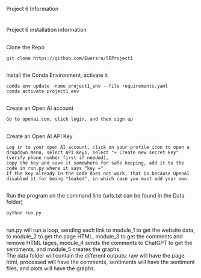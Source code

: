 Project 6 Information

#
Project 6 installation information <br>

##
Clone the Repo

```
git clone https://github.com/Ewersra/SEProject1
```

##
Install the Conda Environment, activate it

```
conda env update -name project1_env --file requirements.yaml
conda activate project1_env
```

##
Create an Open AI account

```
Go to openai.com, click login, and then sign up
```

##
Create an Open AI API Key

```
Log in to your open AI account, click on your profile icon to open a dropdown menu, select API Keys, select "+ Create new secret key" (verify phone number first if needed),
copy the key and save it somewhere for safe keeping, add it to the code in run.py where it says "key ="
If the key already in the code does not work, that is because OpenAI disabled it for being "leaked", in which case you must add your own.
```

##
Run the program on the command line
(urls.txt can be found in the Data folder)

```
python run.py
```

##
run.py will run a loop, sending each link to module_1 to get the website data, to module_2 to get the page HTML, module_3 to get the comments and remove HTML tages, module_4 sends the comments to ChatGPT to get the sentiments, and module_5 creates the graphs. <br>
The data folder will contain the different outputs: raw will have the page html, processed will have the comments, sentiments will have the sentiment files, and plots will have the graphs.
